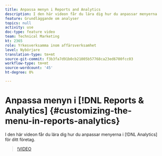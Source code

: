 ```yaml
---
title: Anpassa menyn i Reports and Analytics
description: I den här videon får du lära dig hur du anpassar menyerna i Analytics för ditt företag.
feature: Grundläggande om analyser
topics: null
activity: use
doc-type: feature video
team: Technical Marketing
kt: 2365
role: Yrkesverksamma inom affärsverksamhet
level: Nybörjare
translation-type: tm+mt
source-git-commit: f3b3fa7d91b0cb21005b57768ca23ed6700fcc03
workflow-type: tm+mt
source-wordcount: '45'
ht-degree: 0%

---
```



# Anpassa menyn i [!DNL Reports & Analytics] {#customizing-the-menu-in-reports-analytics}

I den här videon får du lära dig hur du anpassar menyerna i [!DNL Analytics] för ditt företag.

>[!VIDEO](https://video.tv.adobe.com/v/25457/?quality=12)
